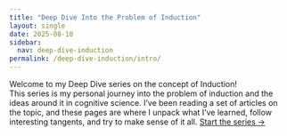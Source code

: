 ```yaml
---
title: "Deep Dive Into the Problem of Induction"
layout: single
date: 2025-08-10
sidebar:
  nav: deep-dive-induction
permalink: /deep-dive-induction/intro/
---
```


Welcome to my Deep Dive series on the concept of Induction!  
This series is my personal journey into the problem of induction and the ideas around it in cognitive science. I’ve been reading a set of articles on the topic, and these pages are where I unpack what I’ve learned, follow interesting tangents, and try to make sense of it all.
[Start the series →](/deep-dive-induction/part1/)
